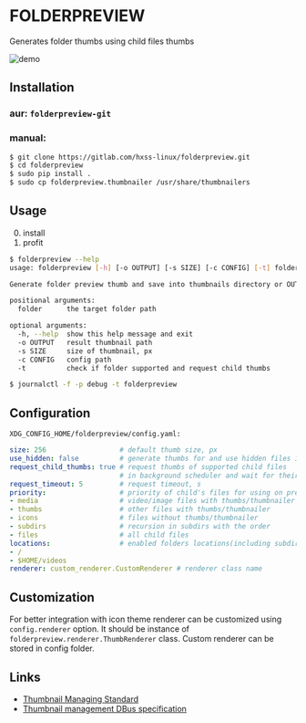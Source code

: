 # FOLDERPREVIEW

Generates folder thumbs using child files thumbs

![demo](demo.png)

## Installation

### aur: `folderpreview-git`

### manual:
```sh
$ git clone https://gitlab.com/hxss-linux/folderpreview.git
$ cd folderpreview
$ sudo pip install .
$ sudo cp folderpreview.thumbnailer /usr/share/thumbnailers
```

## Usage

0. install
1. profit


```sh
$ folderpreview --help
usage: folderpreview [-h] [-o OUTPUT] [-s SIZE] [-c CONFIG] [-t] folder

Generate folder preview thumb and save into thumbnails directory or OUTPUT

positional arguments:
  folder      the target folder path

optional arguments:
  -h, --help  show this help message and exit
  -o OUTPUT   result thumbnail path
  -s SIZE     size of thumbnail, px
  -c CONFIG   config path
  -t          check if folder supported and request child thumbs
```

```sh
$ journalctl -f -p debug -t folderpreview
```

## Configuration

`XDG_CONFIG_HOME/folderpreview/config.yaml:`
```yaml
size: 256                  # default thumb size, px
use_hidden: false          # generate thumbs for and use hidden files in preview
request_child_thumbs: true # request thumbs of supported child files
                           # in background scheduler and wait for their readiness
request_timeout: 5         # request timeout, s
priority:                  # priority of child's files for using on preview
- media                    # video/image files with thumbs/thumbnailer
- thumbs                   # other files with thumbs/thumbnailer
- icons                    # files without thumbs/thumbnailer
- subdirs                  # recursion in subdirs with the order
- files                    # all child files
locations:                 # enabled folders locations(including subdirs)
- /
- $HOME/videos
renderer: custom_renderer.CustomRenderer # renderer class name
```

## Customization

For better integration with icon theme renderer can be customized using `config.renderer` option. It should be instance of `folderpreview.renderer.ThumbRenderer` class. Custom renderer can be stored in config folder.

## Links

* [Thumbnail Managing Standard](https://specifications.freedesktop.org/thumbnail-spec/thumbnail-spec-latest.html#CREATION)
* [Thumbnail management DBus specification](https://wiki.gnome.org/DraftSpecs/ThumbnailerSpec#Request_the_creation_of_thumbnails)
